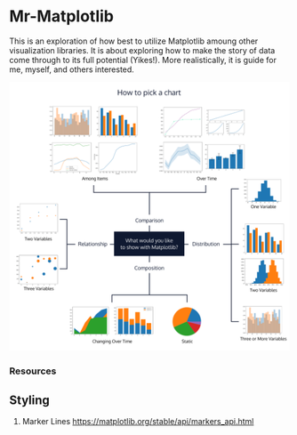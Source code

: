 # Mr-Matplotlib
This is an exploration of how best to utilize Matplotlib amoung other visualization libraries. It is about exploring how to make the story of data come through to its full potential (Yikes!). More realistically, it is guide for me, myself, and others interested.

![](pngs/use_cases_plots.png)

### Resources


## Styling

1. Marker Lines https://matplotlib.org/stable/api/markers_api.html
